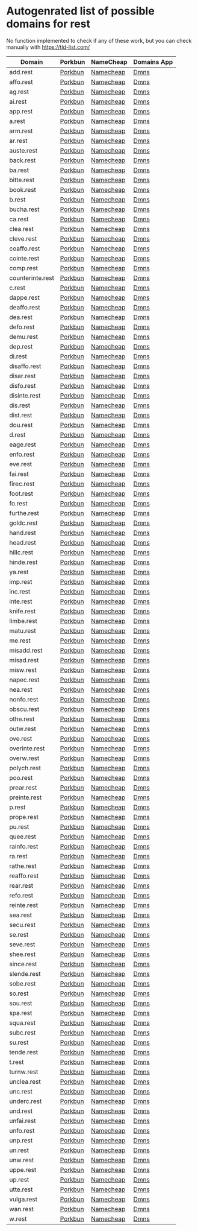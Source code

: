 # Autogenrated list of possible domains for rest

No function implemented to check if any of these work, but you can check manually with https://tld-list.com/

| Domain | Porkbun | NameCheap | Domains App |
|---|---|---|---|
| add.rest | [Porkbun](https://porkbun.com/checkout/search?prb=e814663da1&tlds=&idnLanguage=&search=search&q=add.rest) | [Namecheap](https://www.namecheap.com/domains/registration/results/?domain=add.rest) | [Dmns](https://dmns.app/domains?q=add.rest) |
| affo.rest | [Porkbun](https://porkbun.com/checkout/search?prb=e814663da1&tlds=&idnLanguage=&search=search&q=affo.rest) | [Namecheap](https://www.namecheap.com/domains/registration/results/?domain=affo.rest) | [Dmns](https://dmns.app/domains?q=affo.rest) |
| ag.rest | [Porkbun](https://porkbun.com/checkout/search?prb=e814663da1&tlds=&idnLanguage=&search=search&q=ag.rest) | [Namecheap](https://www.namecheap.com/domains/registration/results/?domain=ag.rest) | [Dmns](https://dmns.app/domains?q=ag.rest) |
| ai.rest | [Porkbun](https://porkbun.com/checkout/search?prb=e814663da1&tlds=&idnLanguage=&search=search&q=ai.rest) | [Namecheap](https://www.namecheap.com/domains/registration/results/?domain=ai.rest) | [Dmns](https://dmns.app/domains?q=ai.rest) |
| app.rest | [Porkbun](https://porkbun.com/checkout/search?prb=e814663da1&tlds=&idnLanguage=&search=search&q=app.rest) | [Namecheap](https://www.namecheap.com/domains/registration/results/?domain=app.rest) | [Dmns](https://dmns.app/domains?q=app.rest) |
| a.rest | [Porkbun](https://porkbun.com/checkout/search?prb=e814663da1&tlds=&idnLanguage=&search=search&q=a.rest) | [Namecheap](https://www.namecheap.com/domains/registration/results/?domain=a.rest) | [Dmns](https://dmns.app/domains?q=a.rest) |
| arm.rest | [Porkbun](https://porkbun.com/checkout/search?prb=e814663da1&tlds=&idnLanguage=&search=search&q=arm.rest) | [Namecheap](https://www.namecheap.com/domains/registration/results/?domain=arm.rest) | [Dmns](https://dmns.app/domains?q=arm.rest) |
| ar.rest | [Porkbun](https://porkbun.com/checkout/search?prb=e814663da1&tlds=&idnLanguage=&search=search&q=ar.rest) | [Namecheap](https://www.namecheap.com/domains/registration/results/?domain=ar.rest) | [Dmns](https://dmns.app/domains?q=ar.rest) |
| auste.rest | [Porkbun](https://porkbun.com/checkout/search?prb=e814663da1&tlds=&idnLanguage=&search=search&q=auste.rest) | [Namecheap](https://www.namecheap.com/domains/registration/results/?domain=auste.rest) | [Dmns](https://dmns.app/domains?q=auste.rest) |
| back.rest | [Porkbun](https://porkbun.com/checkout/search?prb=e814663da1&tlds=&idnLanguage=&search=search&q=back.rest) | [Namecheap](https://www.namecheap.com/domains/registration/results/?domain=back.rest) | [Dmns](https://dmns.app/domains?q=back.rest) |
| ba.rest | [Porkbun](https://porkbun.com/checkout/search?prb=e814663da1&tlds=&idnLanguage=&search=search&q=ba.rest) | [Namecheap](https://www.namecheap.com/domains/registration/results/?domain=ba.rest) | [Dmns](https://dmns.app/domains?q=ba.rest) |
| bitte.rest | [Porkbun](https://porkbun.com/checkout/search?prb=e814663da1&tlds=&idnLanguage=&search=search&q=bitte.rest) | [Namecheap](https://www.namecheap.com/domains/registration/results/?domain=bitte.rest) | [Dmns](https://dmns.app/domains?q=bitte.rest) |
| book.rest | [Porkbun](https://porkbun.com/checkout/search?prb=e814663da1&tlds=&idnLanguage=&search=search&q=book.rest) | [Namecheap](https://www.namecheap.com/domains/registration/results/?domain=book.rest) | [Dmns](https://dmns.app/domains?q=book.rest) |
| b.rest | [Porkbun](https://porkbun.com/checkout/search?prb=e814663da1&tlds=&idnLanguage=&search=search&q=b.rest) | [Namecheap](https://www.namecheap.com/domains/registration/results/?domain=b.rest) | [Dmns](https://dmns.app/domains?q=b.rest) |
| bucha.rest | [Porkbun](https://porkbun.com/checkout/search?prb=e814663da1&tlds=&idnLanguage=&search=search&q=bucha.rest) | [Namecheap](https://www.namecheap.com/domains/registration/results/?domain=bucha.rest) | [Dmns](https://dmns.app/domains?q=bucha.rest) |
| ca.rest | [Porkbun](https://porkbun.com/checkout/search?prb=e814663da1&tlds=&idnLanguage=&search=search&q=ca.rest) | [Namecheap](https://www.namecheap.com/domains/registration/results/?domain=ca.rest) | [Dmns](https://dmns.app/domains?q=ca.rest) |
| clea.rest | [Porkbun](https://porkbun.com/checkout/search?prb=e814663da1&tlds=&idnLanguage=&search=search&q=clea.rest) | [Namecheap](https://www.namecheap.com/domains/registration/results/?domain=clea.rest) | [Dmns](https://dmns.app/domains?q=clea.rest) |
| cleve.rest | [Porkbun](https://porkbun.com/checkout/search?prb=e814663da1&tlds=&idnLanguage=&search=search&q=cleve.rest) | [Namecheap](https://www.namecheap.com/domains/registration/results/?domain=cleve.rest) | [Dmns](https://dmns.app/domains?q=cleve.rest) |
| coaffo.rest | [Porkbun](https://porkbun.com/checkout/search?prb=e814663da1&tlds=&idnLanguage=&search=search&q=coaffo.rest) | [Namecheap](https://www.namecheap.com/domains/registration/results/?domain=coaffo.rest) | [Dmns](https://dmns.app/domains?q=coaffo.rest) |
| cointe.rest | [Porkbun](https://porkbun.com/checkout/search?prb=e814663da1&tlds=&idnLanguage=&search=search&q=cointe.rest) | [Namecheap](https://www.namecheap.com/domains/registration/results/?domain=cointe.rest) | [Dmns](https://dmns.app/domains?q=cointe.rest) |
| comp.rest | [Porkbun](https://porkbun.com/checkout/search?prb=e814663da1&tlds=&idnLanguage=&search=search&q=comp.rest) | [Namecheap](https://www.namecheap.com/domains/registration/results/?domain=comp.rest) | [Dmns](https://dmns.app/domains?q=comp.rest) |
| counterinte.rest | [Porkbun](https://porkbun.com/checkout/search?prb=e814663da1&tlds=&idnLanguage=&search=search&q=counterinte.rest) | [Namecheap](https://www.namecheap.com/domains/registration/results/?domain=counterinte.rest) | [Dmns](https://dmns.app/domains?q=counterinte.rest) |
| c.rest | [Porkbun](https://porkbun.com/checkout/search?prb=e814663da1&tlds=&idnLanguage=&search=search&q=c.rest) | [Namecheap](https://www.namecheap.com/domains/registration/results/?domain=c.rest) | [Dmns](https://dmns.app/domains?q=c.rest) |
| dappe.rest | [Porkbun](https://porkbun.com/checkout/search?prb=e814663da1&tlds=&idnLanguage=&search=search&q=dappe.rest) | [Namecheap](https://www.namecheap.com/domains/registration/results/?domain=dappe.rest) | [Dmns](https://dmns.app/domains?q=dappe.rest) |
| deaffo.rest | [Porkbun](https://porkbun.com/checkout/search?prb=e814663da1&tlds=&idnLanguage=&search=search&q=deaffo.rest) | [Namecheap](https://www.namecheap.com/domains/registration/results/?domain=deaffo.rest) | [Dmns](https://dmns.app/domains?q=deaffo.rest) |
| dea.rest | [Porkbun](https://porkbun.com/checkout/search?prb=e814663da1&tlds=&idnLanguage=&search=search&q=dea.rest) | [Namecheap](https://www.namecheap.com/domains/registration/results/?domain=dea.rest) | [Dmns](https://dmns.app/domains?q=dea.rest) |
| defo.rest | [Porkbun](https://porkbun.com/checkout/search?prb=e814663da1&tlds=&idnLanguage=&search=search&q=defo.rest) | [Namecheap](https://www.namecheap.com/domains/registration/results/?domain=defo.rest) | [Dmns](https://dmns.app/domains?q=defo.rest) |
| demu.rest | [Porkbun](https://porkbun.com/checkout/search?prb=e814663da1&tlds=&idnLanguage=&search=search&q=demu.rest) | [Namecheap](https://www.namecheap.com/domains/registration/results/?domain=demu.rest) | [Dmns](https://dmns.app/domains?q=demu.rest) |
| dep.rest | [Porkbun](https://porkbun.com/checkout/search?prb=e814663da1&tlds=&idnLanguage=&search=search&q=dep.rest) | [Namecheap](https://www.namecheap.com/domains/registration/results/?domain=dep.rest) | [Dmns](https://dmns.app/domains?q=dep.rest) |
| di.rest | [Porkbun](https://porkbun.com/checkout/search?prb=e814663da1&tlds=&idnLanguage=&search=search&q=di.rest) | [Namecheap](https://www.namecheap.com/domains/registration/results/?domain=di.rest) | [Dmns](https://dmns.app/domains?q=di.rest) |
| disaffo.rest | [Porkbun](https://porkbun.com/checkout/search?prb=e814663da1&tlds=&idnLanguage=&search=search&q=disaffo.rest) | [Namecheap](https://www.namecheap.com/domains/registration/results/?domain=disaffo.rest) | [Dmns](https://dmns.app/domains?q=disaffo.rest) |
| disar.rest | [Porkbun](https://porkbun.com/checkout/search?prb=e814663da1&tlds=&idnLanguage=&search=search&q=disar.rest) | [Namecheap](https://www.namecheap.com/domains/registration/results/?domain=disar.rest) | [Dmns](https://dmns.app/domains?q=disar.rest) |
| disfo.rest | [Porkbun](https://porkbun.com/checkout/search?prb=e814663da1&tlds=&idnLanguage=&search=search&q=disfo.rest) | [Namecheap](https://www.namecheap.com/domains/registration/results/?domain=disfo.rest) | [Dmns](https://dmns.app/domains?q=disfo.rest) |
| disinte.rest | [Porkbun](https://porkbun.com/checkout/search?prb=e814663da1&tlds=&idnLanguage=&search=search&q=disinte.rest) | [Namecheap](https://www.namecheap.com/domains/registration/results/?domain=disinte.rest) | [Dmns](https://dmns.app/domains?q=disinte.rest) |
| dis.rest | [Porkbun](https://porkbun.com/checkout/search?prb=e814663da1&tlds=&idnLanguage=&search=search&q=dis.rest) | [Namecheap](https://www.namecheap.com/domains/registration/results/?domain=dis.rest) | [Dmns](https://dmns.app/domains?q=dis.rest) |
| dist.rest | [Porkbun](https://porkbun.com/checkout/search?prb=e814663da1&tlds=&idnLanguage=&search=search&q=dist.rest) | [Namecheap](https://www.namecheap.com/domains/registration/results/?domain=dist.rest) | [Dmns](https://dmns.app/domains?q=dist.rest) |
| dou.rest | [Porkbun](https://porkbun.com/checkout/search?prb=e814663da1&tlds=&idnLanguage=&search=search&q=dou.rest) | [Namecheap](https://www.namecheap.com/domains/registration/results/?domain=dou.rest) | [Dmns](https://dmns.app/domains?q=dou.rest) |
| d.rest | [Porkbun](https://porkbun.com/checkout/search?prb=e814663da1&tlds=&idnLanguage=&search=search&q=d.rest) | [Namecheap](https://www.namecheap.com/domains/registration/results/?domain=d.rest) | [Dmns](https://dmns.app/domains?q=d.rest) |
| eage.rest | [Porkbun](https://porkbun.com/checkout/search?prb=e814663da1&tlds=&idnLanguage=&search=search&q=eage.rest) | [Namecheap](https://www.namecheap.com/domains/registration/results/?domain=eage.rest) | [Dmns](https://dmns.app/domains?q=eage.rest) |
| enfo.rest | [Porkbun](https://porkbun.com/checkout/search?prb=e814663da1&tlds=&idnLanguage=&search=search&q=enfo.rest) | [Namecheap](https://www.namecheap.com/domains/registration/results/?domain=enfo.rest) | [Dmns](https://dmns.app/domains?q=enfo.rest) |
| eve.rest | [Porkbun](https://porkbun.com/checkout/search?prb=e814663da1&tlds=&idnLanguage=&search=search&q=eve.rest) | [Namecheap](https://www.namecheap.com/domains/registration/results/?domain=eve.rest) | [Dmns](https://dmns.app/domains?q=eve.rest) |
| fai.rest | [Porkbun](https://porkbun.com/checkout/search?prb=e814663da1&tlds=&idnLanguage=&search=search&q=fai.rest) | [Namecheap](https://www.namecheap.com/domains/registration/results/?domain=fai.rest) | [Dmns](https://dmns.app/domains?q=fai.rest) |
| firec.rest | [Porkbun](https://porkbun.com/checkout/search?prb=e814663da1&tlds=&idnLanguage=&search=search&q=firec.rest) | [Namecheap](https://www.namecheap.com/domains/registration/results/?domain=firec.rest) | [Dmns](https://dmns.app/domains?q=firec.rest) |
| foot.rest | [Porkbun](https://porkbun.com/checkout/search?prb=e814663da1&tlds=&idnLanguage=&search=search&q=foot.rest) | [Namecheap](https://www.namecheap.com/domains/registration/results/?domain=foot.rest) | [Dmns](https://dmns.app/domains?q=foot.rest) |
| fo.rest | [Porkbun](https://porkbun.com/checkout/search?prb=e814663da1&tlds=&idnLanguage=&search=search&q=fo.rest) | [Namecheap](https://www.namecheap.com/domains/registration/results/?domain=fo.rest) | [Dmns](https://dmns.app/domains?q=fo.rest) |
| furthe.rest | [Porkbun](https://porkbun.com/checkout/search?prb=e814663da1&tlds=&idnLanguage=&search=search&q=furthe.rest) | [Namecheap](https://www.namecheap.com/domains/registration/results/?domain=furthe.rest) | [Dmns](https://dmns.app/domains?q=furthe.rest) |
| goldc.rest | [Porkbun](https://porkbun.com/checkout/search?prb=e814663da1&tlds=&idnLanguage=&search=search&q=goldc.rest) | [Namecheap](https://www.namecheap.com/domains/registration/results/?domain=goldc.rest) | [Dmns](https://dmns.app/domains?q=goldc.rest) |
| hand.rest | [Porkbun](https://porkbun.com/checkout/search?prb=e814663da1&tlds=&idnLanguage=&search=search&q=hand.rest) | [Namecheap](https://www.namecheap.com/domains/registration/results/?domain=hand.rest) | [Dmns](https://dmns.app/domains?q=hand.rest) |
| head.rest | [Porkbun](https://porkbun.com/checkout/search?prb=e814663da1&tlds=&idnLanguage=&search=search&q=head.rest) | [Namecheap](https://www.namecheap.com/domains/registration/results/?domain=head.rest) | [Dmns](https://dmns.app/domains?q=head.rest) |
| hillc.rest | [Porkbun](https://porkbun.com/checkout/search?prb=e814663da1&tlds=&idnLanguage=&search=search&q=hillc.rest) | [Namecheap](https://www.namecheap.com/domains/registration/results/?domain=hillc.rest) | [Dmns](https://dmns.app/domains?q=hillc.rest) |
| hinde.rest | [Porkbun](https://porkbun.com/checkout/search?prb=e814663da1&tlds=&idnLanguage=&search=search&q=hinde.rest) | [Namecheap](https://www.namecheap.com/domains/registration/results/?domain=hinde.rest) | [Dmns](https://dmns.app/domains?q=hinde.rest) |
| ya.rest | [Porkbun](https://porkbun.com/checkout/search?prb=e814663da1&tlds=&idnLanguage=&search=search&q=ya.rest) | [Namecheap](https://www.namecheap.com/domains/registration/results/?domain=ya.rest) | [Dmns](https://dmns.app/domains?q=ya.rest) |
| imp.rest | [Porkbun](https://porkbun.com/checkout/search?prb=e814663da1&tlds=&idnLanguage=&search=search&q=imp.rest) | [Namecheap](https://www.namecheap.com/domains/registration/results/?domain=imp.rest) | [Dmns](https://dmns.app/domains?q=imp.rest) |
| inc.rest | [Porkbun](https://porkbun.com/checkout/search?prb=e814663da1&tlds=&idnLanguage=&search=search&q=inc.rest) | [Namecheap](https://www.namecheap.com/domains/registration/results/?domain=inc.rest) | [Dmns](https://dmns.app/domains?q=inc.rest) |
| inte.rest | [Porkbun](https://porkbun.com/checkout/search?prb=e814663da1&tlds=&idnLanguage=&search=search&q=inte.rest) | [Namecheap](https://www.namecheap.com/domains/registration/results/?domain=inte.rest) | [Dmns](https://dmns.app/domains?q=inte.rest) |
| knife.rest | [Porkbun](https://porkbun.com/checkout/search?prb=e814663da1&tlds=&idnLanguage=&search=search&q=knife.rest) | [Namecheap](https://www.namecheap.com/domains/registration/results/?domain=knife.rest) | [Dmns](https://dmns.app/domains?q=knife.rest) |
| limbe.rest | [Porkbun](https://porkbun.com/checkout/search?prb=e814663da1&tlds=&idnLanguage=&search=search&q=limbe.rest) | [Namecheap](https://www.namecheap.com/domains/registration/results/?domain=limbe.rest) | [Dmns](https://dmns.app/domains?q=limbe.rest) |
| matu.rest | [Porkbun](https://porkbun.com/checkout/search?prb=e814663da1&tlds=&idnLanguage=&search=search&q=matu.rest) | [Namecheap](https://www.namecheap.com/domains/registration/results/?domain=matu.rest) | [Dmns](https://dmns.app/domains?q=matu.rest) |
| me.rest | [Porkbun](https://porkbun.com/checkout/search?prb=e814663da1&tlds=&idnLanguage=&search=search&q=me.rest) | [Namecheap](https://www.namecheap.com/domains/registration/results/?domain=me.rest) | [Dmns](https://dmns.app/domains?q=me.rest) |
| misadd.rest | [Porkbun](https://porkbun.com/checkout/search?prb=e814663da1&tlds=&idnLanguage=&search=search&q=misadd.rest) | [Namecheap](https://www.namecheap.com/domains/registration/results/?domain=misadd.rest) | [Dmns](https://dmns.app/domains?q=misadd.rest) |
| misad.rest | [Porkbun](https://porkbun.com/checkout/search?prb=e814663da1&tlds=&idnLanguage=&search=search&q=misad.rest) | [Namecheap](https://www.namecheap.com/domains/registration/results/?domain=misad.rest) | [Dmns](https://dmns.app/domains?q=misad.rest) |
| misw.rest | [Porkbun](https://porkbun.com/checkout/search?prb=e814663da1&tlds=&idnLanguage=&search=search&q=misw.rest) | [Namecheap](https://www.namecheap.com/domains/registration/results/?domain=misw.rest) | [Dmns](https://dmns.app/domains?q=misw.rest) |
| napec.rest | [Porkbun](https://porkbun.com/checkout/search?prb=e814663da1&tlds=&idnLanguage=&search=search&q=napec.rest) | [Namecheap](https://www.namecheap.com/domains/registration/results/?domain=napec.rest) | [Dmns](https://dmns.app/domains?q=napec.rest) |
| nea.rest | [Porkbun](https://porkbun.com/checkout/search?prb=e814663da1&tlds=&idnLanguage=&search=search&q=nea.rest) | [Namecheap](https://www.namecheap.com/domains/registration/results/?domain=nea.rest) | [Dmns](https://dmns.app/domains?q=nea.rest) |
| nonfo.rest | [Porkbun](https://porkbun.com/checkout/search?prb=e814663da1&tlds=&idnLanguage=&search=search&q=nonfo.rest) | [Namecheap](https://www.namecheap.com/domains/registration/results/?domain=nonfo.rest) | [Dmns](https://dmns.app/domains?q=nonfo.rest) |
| obscu.rest | [Porkbun](https://porkbun.com/checkout/search?prb=e814663da1&tlds=&idnLanguage=&search=search&q=obscu.rest) | [Namecheap](https://www.namecheap.com/domains/registration/results/?domain=obscu.rest) | [Dmns](https://dmns.app/domains?q=obscu.rest) |
| othe.rest | [Porkbun](https://porkbun.com/checkout/search?prb=e814663da1&tlds=&idnLanguage=&search=search&q=othe.rest) | [Namecheap](https://www.namecheap.com/domains/registration/results/?domain=othe.rest) | [Dmns](https://dmns.app/domains?q=othe.rest) |
| outw.rest | [Porkbun](https://porkbun.com/checkout/search?prb=e814663da1&tlds=&idnLanguage=&search=search&q=outw.rest) | [Namecheap](https://www.namecheap.com/domains/registration/results/?domain=outw.rest) | [Dmns](https://dmns.app/domains?q=outw.rest) |
| ove.rest | [Porkbun](https://porkbun.com/checkout/search?prb=e814663da1&tlds=&idnLanguage=&search=search&q=ove.rest) | [Namecheap](https://www.namecheap.com/domains/registration/results/?domain=ove.rest) | [Dmns](https://dmns.app/domains?q=ove.rest) |
| overinte.rest | [Porkbun](https://porkbun.com/checkout/search?prb=e814663da1&tlds=&idnLanguage=&search=search&q=overinte.rest) | [Namecheap](https://www.namecheap.com/domains/registration/results/?domain=overinte.rest) | [Dmns](https://dmns.app/domains?q=overinte.rest) |
| overw.rest | [Porkbun](https://porkbun.com/checkout/search?prb=e814663da1&tlds=&idnLanguage=&search=search&q=overw.rest) | [Namecheap](https://www.namecheap.com/domains/registration/results/?domain=overw.rest) | [Dmns](https://dmns.app/domains?q=overw.rest) |
| polych.rest | [Porkbun](https://porkbun.com/checkout/search?prb=e814663da1&tlds=&idnLanguage=&search=search&q=polych.rest) | [Namecheap](https://www.namecheap.com/domains/registration/results/?domain=polych.rest) | [Dmns](https://dmns.app/domains?q=polych.rest) |
| poo.rest | [Porkbun](https://porkbun.com/checkout/search?prb=e814663da1&tlds=&idnLanguage=&search=search&q=poo.rest) | [Namecheap](https://www.namecheap.com/domains/registration/results/?domain=poo.rest) | [Dmns](https://dmns.app/domains?q=poo.rest) |
| prear.rest | [Porkbun](https://porkbun.com/checkout/search?prb=e814663da1&tlds=&idnLanguage=&search=search&q=prear.rest) | [Namecheap](https://www.namecheap.com/domains/registration/results/?domain=prear.rest) | [Dmns](https://dmns.app/domains?q=prear.rest) |
| preinte.rest | [Porkbun](https://porkbun.com/checkout/search?prb=e814663da1&tlds=&idnLanguage=&search=search&q=preinte.rest) | [Namecheap](https://www.namecheap.com/domains/registration/results/?domain=preinte.rest) | [Dmns](https://dmns.app/domains?q=preinte.rest) |
| p.rest | [Porkbun](https://porkbun.com/checkout/search?prb=e814663da1&tlds=&idnLanguage=&search=search&q=p.rest) | [Namecheap](https://www.namecheap.com/domains/registration/results/?domain=p.rest) | [Dmns](https://dmns.app/domains?q=p.rest) |
| prope.rest | [Porkbun](https://porkbun.com/checkout/search?prb=e814663da1&tlds=&idnLanguage=&search=search&q=prope.rest) | [Namecheap](https://www.namecheap.com/domains/registration/results/?domain=prope.rest) | [Dmns](https://dmns.app/domains?q=prope.rest) |
| pu.rest | [Porkbun](https://porkbun.com/checkout/search?prb=e814663da1&tlds=&idnLanguage=&search=search&q=pu.rest) | [Namecheap](https://www.namecheap.com/domains/registration/results/?domain=pu.rest) | [Dmns](https://dmns.app/domains?q=pu.rest) |
| quee.rest | [Porkbun](https://porkbun.com/checkout/search?prb=e814663da1&tlds=&idnLanguage=&search=search&q=quee.rest) | [Namecheap](https://www.namecheap.com/domains/registration/results/?domain=quee.rest) | [Dmns](https://dmns.app/domains?q=quee.rest) |
| rainfo.rest | [Porkbun](https://porkbun.com/checkout/search?prb=e814663da1&tlds=&idnLanguage=&search=search&q=rainfo.rest) | [Namecheap](https://www.namecheap.com/domains/registration/results/?domain=rainfo.rest) | [Dmns](https://dmns.app/domains?q=rainfo.rest) |
| ra.rest | [Porkbun](https://porkbun.com/checkout/search?prb=e814663da1&tlds=&idnLanguage=&search=search&q=ra.rest) | [Namecheap](https://www.namecheap.com/domains/registration/results/?domain=ra.rest) | [Dmns](https://dmns.app/domains?q=ra.rest) |
| rathe.rest | [Porkbun](https://porkbun.com/checkout/search?prb=e814663da1&tlds=&idnLanguage=&search=search&q=rathe.rest) | [Namecheap](https://www.namecheap.com/domains/registration/results/?domain=rathe.rest) | [Dmns](https://dmns.app/domains?q=rathe.rest) |
| reaffo.rest | [Porkbun](https://porkbun.com/checkout/search?prb=e814663da1&tlds=&idnLanguage=&search=search&q=reaffo.rest) | [Namecheap](https://www.namecheap.com/domains/registration/results/?domain=reaffo.rest) | [Dmns](https://dmns.app/domains?q=reaffo.rest) |
| rear.rest | [Porkbun](https://porkbun.com/checkout/search?prb=e814663da1&tlds=&idnLanguage=&search=search&q=rear.rest) | [Namecheap](https://www.namecheap.com/domains/registration/results/?domain=rear.rest) | [Dmns](https://dmns.app/domains?q=rear.rest) |
| refo.rest | [Porkbun](https://porkbun.com/checkout/search?prb=e814663da1&tlds=&idnLanguage=&search=search&q=refo.rest) | [Namecheap](https://www.namecheap.com/domains/registration/results/?domain=refo.rest) | [Dmns](https://dmns.app/domains?q=refo.rest) |
| reinte.rest | [Porkbun](https://porkbun.com/checkout/search?prb=e814663da1&tlds=&idnLanguage=&search=search&q=reinte.rest) | [Namecheap](https://www.namecheap.com/domains/registration/results/?domain=reinte.rest) | [Dmns](https://dmns.app/domains?q=reinte.rest) |
| sea.rest | [Porkbun](https://porkbun.com/checkout/search?prb=e814663da1&tlds=&idnLanguage=&search=search&q=sea.rest) | [Namecheap](https://www.namecheap.com/domains/registration/results/?domain=sea.rest) | [Dmns](https://dmns.app/domains?q=sea.rest) |
| secu.rest | [Porkbun](https://porkbun.com/checkout/search?prb=e814663da1&tlds=&idnLanguage=&search=search&q=secu.rest) | [Namecheap](https://www.namecheap.com/domains/registration/results/?domain=secu.rest) | [Dmns](https://dmns.app/domains?q=secu.rest) |
| se.rest | [Porkbun](https://porkbun.com/checkout/search?prb=e814663da1&tlds=&idnLanguage=&search=search&q=se.rest) | [Namecheap](https://www.namecheap.com/domains/registration/results/?domain=se.rest) | [Dmns](https://dmns.app/domains?q=se.rest) |
| seve.rest | [Porkbun](https://porkbun.com/checkout/search?prb=e814663da1&tlds=&idnLanguage=&search=search&q=seve.rest) | [Namecheap](https://www.namecheap.com/domains/registration/results/?domain=seve.rest) | [Dmns](https://dmns.app/domains?q=seve.rest) |
| shee.rest | [Porkbun](https://porkbun.com/checkout/search?prb=e814663da1&tlds=&idnLanguage=&search=search&q=shee.rest) | [Namecheap](https://www.namecheap.com/domains/registration/results/?domain=shee.rest) | [Dmns](https://dmns.app/domains?q=shee.rest) |
| since.rest | [Porkbun](https://porkbun.com/checkout/search?prb=e814663da1&tlds=&idnLanguage=&search=search&q=since.rest) | [Namecheap](https://www.namecheap.com/domains/registration/results/?domain=since.rest) | [Dmns](https://dmns.app/domains?q=since.rest) |
| slende.rest | [Porkbun](https://porkbun.com/checkout/search?prb=e814663da1&tlds=&idnLanguage=&search=search&q=slende.rest) | [Namecheap](https://www.namecheap.com/domains/registration/results/?domain=slende.rest) | [Dmns](https://dmns.app/domains?q=slende.rest) |
| sobe.rest | [Porkbun](https://porkbun.com/checkout/search?prb=e814663da1&tlds=&idnLanguage=&search=search&q=sobe.rest) | [Namecheap](https://www.namecheap.com/domains/registration/results/?domain=sobe.rest) | [Dmns](https://dmns.app/domains?q=sobe.rest) |
| so.rest | [Porkbun](https://porkbun.com/checkout/search?prb=e814663da1&tlds=&idnLanguage=&search=search&q=so.rest) | [Namecheap](https://www.namecheap.com/domains/registration/results/?domain=so.rest) | [Dmns](https://dmns.app/domains?q=so.rest) |
| sou.rest | [Porkbun](https://porkbun.com/checkout/search?prb=e814663da1&tlds=&idnLanguage=&search=search&q=sou.rest) | [Namecheap](https://www.namecheap.com/domains/registration/results/?domain=sou.rest) | [Dmns](https://dmns.app/domains?q=sou.rest) |
| spa.rest | [Porkbun](https://porkbun.com/checkout/search?prb=e814663da1&tlds=&idnLanguage=&search=search&q=spa.rest) | [Namecheap](https://www.namecheap.com/domains/registration/results/?domain=spa.rest) | [Dmns](https://dmns.app/domains?q=spa.rest) |
| squa.rest | [Porkbun](https://porkbun.com/checkout/search?prb=e814663da1&tlds=&idnLanguage=&search=search&q=squa.rest) | [Namecheap](https://www.namecheap.com/domains/registration/results/?domain=squa.rest) | [Dmns](https://dmns.app/domains?q=squa.rest) |
| subc.rest | [Porkbun](https://porkbun.com/checkout/search?prb=e814663da1&tlds=&idnLanguage=&search=search&q=subc.rest) | [Namecheap](https://www.namecheap.com/domains/registration/results/?domain=subc.rest) | [Dmns](https://dmns.app/domains?q=subc.rest) |
| su.rest | [Porkbun](https://porkbun.com/checkout/search?prb=e814663da1&tlds=&idnLanguage=&search=search&q=su.rest) | [Namecheap](https://www.namecheap.com/domains/registration/results/?domain=su.rest) | [Dmns](https://dmns.app/domains?q=su.rest) |
| tende.rest | [Porkbun](https://porkbun.com/checkout/search?prb=e814663da1&tlds=&idnLanguage=&search=search&q=tende.rest) | [Namecheap](https://www.namecheap.com/domains/registration/results/?domain=tende.rest) | [Dmns](https://dmns.app/domains?q=tende.rest) |
| t.rest | [Porkbun](https://porkbun.com/checkout/search?prb=e814663da1&tlds=&idnLanguage=&search=search&q=t.rest) | [Namecheap](https://www.namecheap.com/domains/registration/results/?domain=t.rest) | [Dmns](https://dmns.app/domains?q=t.rest) |
| turnw.rest | [Porkbun](https://porkbun.com/checkout/search?prb=e814663da1&tlds=&idnLanguage=&search=search&q=turnw.rest) | [Namecheap](https://www.namecheap.com/domains/registration/results/?domain=turnw.rest) | [Dmns](https://dmns.app/domains?q=turnw.rest) |
| unclea.rest | [Porkbun](https://porkbun.com/checkout/search?prb=e814663da1&tlds=&idnLanguage=&search=search&q=unclea.rest) | [Namecheap](https://www.namecheap.com/domains/registration/results/?domain=unclea.rest) | [Dmns](https://dmns.app/domains?q=unclea.rest) |
| unc.rest | [Porkbun](https://porkbun.com/checkout/search?prb=e814663da1&tlds=&idnLanguage=&search=search&q=unc.rest) | [Namecheap](https://www.namecheap.com/domains/registration/results/?domain=unc.rest) | [Dmns](https://dmns.app/domains?q=unc.rest) |
| underc.rest | [Porkbun](https://porkbun.com/checkout/search?prb=e814663da1&tlds=&idnLanguage=&search=search&q=underc.rest) | [Namecheap](https://www.namecheap.com/domains/registration/results/?domain=underc.rest) | [Dmns](https://dmns.app/domains?q=underc.rest) |
| und.rest | [Porkbun](https://porkbun.com/checkout/search?prb=e814663da1&tlds=&idnLanguage=&search=search&q=und.rest) | [Namecheap](https://www.namecheap.com/domains/registration/results/?domain=und.rest) | [Dmns](https://dmns.app/domains?q=und.rest) |
| unfai.rest | [Porkbun](https://porkbun.com/checkout/search?prb=e814663da1&tlds=&idnLanguage=&search=search&q=unfai.rest) | [Namecheap](https://www.namecheap.com/domains/registration/results/?domain=unfai.rest) | [Dmns](https://dmns.app/domains?q=unfai.rest) |
| unfo.rest | [Porkbun](https://porkbun.com/checkout/search?prb=e814663da1&tlds=&idnLanguage=&search=search&q=unfo.rest) | [Namecheap](https://www.namecheap.com/domains/registration/results/?domain=unfo.rest) | [Dmns](https://dmns.app/domains?q=unfo.rest) |
| unp.rest | [Porkbun](https://porkbun.com/checkout/search?prb=e814663da1&tlds=&idnLanguage=&search=search&q=unp.rest) | [Namecheap](https://www.namecheap.com/domains/registration/results/?domain=unp.rest) | [Dmns](https://dmns.app/domains?q=unp.rest) |
| un.rest | [Porkbun](https://porkbun.com/checkout/search?prb=e814663da1&tlds=&idnLanguage=&search=search&q=un.rest) | [Namecheap](https://www.namecheap.com/domains/registration/results/?domain=un.rest) | [Dmns](https://dmns.app/domains?q=un.rest) |
| unw.rest | [Porkbun](https://porkbun.com/checkout/search?prb=e814663da1&tlds=&idnLanguage=&search=search&q=unw.rest) | [Namecheap](https://www.namecheap.com/domains/registration/results/?domain=unw.rest) | [Dmns](https://dmns.app/domains?q=unw.rest) |
| uppe.rest | [Porkbun](https://porkbun.com/checkout/search?prb=e814663da1&tlds=&idnLanguage=&search=search&q=uppe.rest) | [Namecheap](https://www.namecheap.com/domains/registration/results/?domain=uppe.rest) | [Dmns](https://dmns.app/domains?q=uppe.rest) |
| up.rest | [Porkbun](https://porkbun.com/checkout/search?prb=e814663da1&tlds=&idnLanguage=&search=search&q=up.rest) | [Namecheap](https://www.namecheap.com/domains/registration/results/?domain=up.rest) | [Dmns](https://dmns.app/domains?q=up.rest) |
| utte.rest | [Porkbun](https://porkbun.com/checkout/search?prb=e814663da1&tlds=&idnLanguage=&search=search&q=utte.rest) | [Namecheap](https://www.namecheap.com/domains/registration/results/?domain=utte.rest) | [Dmns](https://dmns.app/domains?q=utte.rest) |
| vulga.rest | [Porkbun](https://porkbun.com/checkout/search?prb=e814663da1&tlds=&idnLanguage=&search=search&q=vulga.rest) | [Namecheap](https://www.namecheap.com/domains/registration/results/?domain=vulga.rest) | [Dmns](https://dmns.app/domains?q=vulga.rest) |
| wan.rest | [Porkbun](https://porkbun.com/checkout/search?prb=e814663da1&tlds=&idnLanguage=&search=search&q=wan.rest) | [Namecheap](https://www.namecheap.com/domains/registration/results/?domain=wan.rest) | [Dmns](https://dmns.app/domains?q=wan.rest) |
| w.rest | [Porkbun](https://porkbun.com/checkout/search?prb=e814663da1&tlds=&idnLanguage=&search=search&q=w.rest) | [Namecheap](https://www.namecheap.com/domains/registration/results/?domain=w.rest) | [Dmns](https://dmns.app/domains?q=w.rest) |
